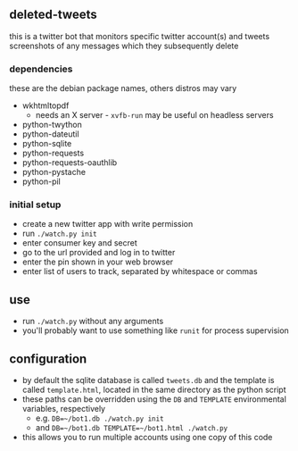 ## deleted-tweets

this is a twitter bot that monitors specific twitter account(s) and tweets screenshots of any messages which they subsequently delete

### dependencies

these are the debian package names, others distros may vary

- wkhtmltopdf
    - needs an X server - `xvfb-run` may be useful on headless servers
- python-twython
- python-dateutil
- python-sqlite
- python-requests
- python-requests-oauthlib
- python-pystache
- python-pil

### initial setup

- create a new twitter app with write permission
- run `./watch.py init`
- enter consumer key and secret
- go to the url provided and log in to twitter
- enter the pin shown in your web browser
- enter list of users to track, separated by whitespace or commas

## use

- run `./watch.py` without any arguments
- you'll probably want to use something like `runit` for process supervision

## configuration

- by default the sqlite database is called `tweets.db` and the template is called `template.html`, located in the same directory as the python script
- these paths can be overridden using the `DB` and `TEMPLATE` environmental variables, respectively
    - e.g. `DB=~/bot1.db ./watch.py init`
    - and `DB=~/bot1.db TEMPLATE=~/bot1.html ./watch.py`
- this allows you to run multiple accounts using one copy of this code